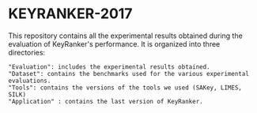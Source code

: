 # KEYRANKER-2017
This repository contains all the experimental results obtained during the evaluation of KeyRanker's performance. It is organized into three directories:

    "Evaluation": includes the experimental results obtained.
    "Dataset": contains the benchmarks used for the various experimental evaluations.
    "Tools": contains the versions of the tools we used (SAKey, LIMES, SILK)
	"Application" : contains the last version of KeyRanker. 

